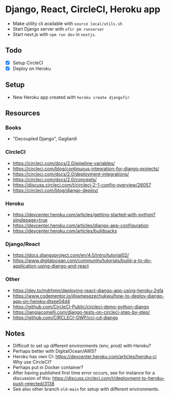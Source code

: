 # Django, React, CircleCI, Heroku app

- Make utility cli available with `source local/utils.sh`
- Start Django server with `ofir pm runserver`
- Start next.js with `npm run dev` in `nextjs`.

## Todo

- [x] Setup CircleCI
- [x] Deploy on Heroku

## Setup

- New Heroku app created with `heroku create djangofir`

## Resources

### Books

- "Decoupled Django", Gagliardi

### CircleCI

- https://circleci.com/docs/2.0/pipeline-variables/
- https://circleci.com/blog/continuous-integration-for-django-projects/
- https://circleci.com/docs/2.0/deployment-integrations/
- https://circleci.com/docs/2.0/concepts/
- https://discuss.circleci.com/t/circleci-2-1-config-overview/26057
- https://circleci.com/blog/django-deploy/

### Heroku

- https://devcenter.heroku.com/articles/getting-started-with-python?singlepage=true
- https://devcenter.heroku.com/articles/django-app-configuration
- https://devcenter.heroku.com/articles/buildpacks

### Django/React

- https://docs.djangoproject.com/en/4.0/intro/tutorial02/
- https://www.digitalocean.com/community/tutorials/build-a-to-do-application-using-django-and-react

### Other

- https://dev.to/mdrhmn/deploying-react-django-app-using-heroku-2gfa
- https://www.codementor.io/@jamesezechukwu/how-to-deploy-django-app-on-heroku-dtsee04d4
- https://github.com/CircleCI-Public/circleci-demo-python-django
- https://jangiacomelli.com/django-tests-on-circleci-step-by-step/
- https://github.com/CIRCLECI-GWP/cci-cd-django

## Notes

- Difficult to set up different environments (env, prod) with Heroku?
- Perhaps better with DigitalOcean/AWS?
- Heroku has own CI: https://devcenter.heroku.com/articles/heroku-ci Why use CircleCI?
- Perhaps put in Docker container?
- After having published first time error occurs, see for instance for a discussion of this: https://discuss.circleci.com/t/deployment-to-heroku-push-rejected/3138
- See also other branch `old-main` for setup with different environments.
